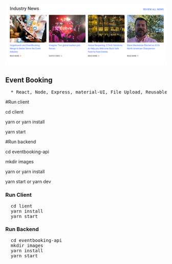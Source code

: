 ![](Screenshot_9.png)

<h2>Event Booking</h2>

<pre>
  * React, Node, Express, material-UI, File Upload, Reusable Carousel
</pre>




#Run client

cd client

yarn or yarn install

yarn start

#Run backend

cd eventbooking-api

mkdir images

yarn or yarn install

yarn start or yarn dev

<h3>Run Client</h3>

<pre>
  cd lient
  yarn install
  yarn start
</pre>

<h3>Run Backend</h3>

<pre>
  cd eventbooking-api
  mkdir images
  yarn install
  yarn start
</pre>

